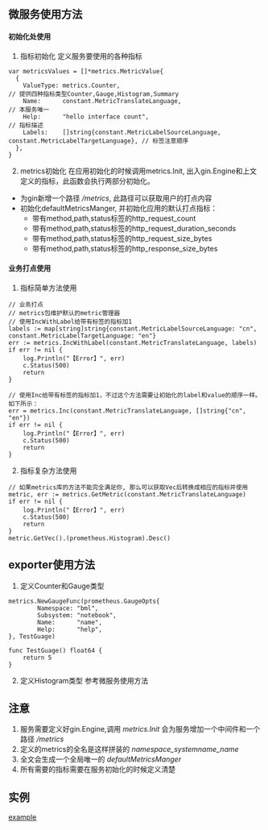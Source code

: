## 微服务使用方法
#### 初始化处使用
1. 指标初始化
定义服务要使用的各种指标

```
var metricsValues = []*metrics.MetricValue{
  {
    ValueType: metrics.Counter,                                                                  // 提供四种指标类型Counter,Gauge,Histogram,Summary
    Name:      constant.MetricTranslateLanguage,                                                 // 本服务唯一
    Help:      "hello interface count",                                                          // 指标描述
    Labels:    []string{constant.MetricLabelSourceLanguage, constant.MetricLabelTargetLanguage}, // 标签注意顺序
  },
}
```

2. metrics初始化
在应用初始化的时候调用metrics.Init, 出入gin.Engine和上文定义的指标，此函数会执行两部分初始化。
* 为gin新增一个路径 */metrics*, 此路径可以获取用户的打点内容
* 初始化defaultMetricsManger, 并初始化应用的默认打点指标：
    * 带有method,path,status标签的http_request_count
    * 带有method,path,status标签的http_request_duration_seconds
    * 带有method,path,status标签的http_request_size_bytes
    * 带有method,path,status标签的http_response_size_bytes
    
#### 业务打点使用
1. 指标简单方法使用
```
// 业务打点
// metrics包维护默认的metric管理器
// 使用IncWithLabel给带有标签的指标加1
labels := map[string]string{constant.MetricLabelSourceLanguage: "cn", constant.MetricLabelTargetLanguage: "en"}
err := metrics.IncWithLabel(constant.MetricTranslateLanguage, labels)
if err != nil {
    log.Println("【Error】", err)
    c.Status(500)
    return
}

// 使用Inc给带有标签的指标加1，不过这个方法需要让初始化的label和value的顺序一样。如下所示：
err = metrics.Inc(constant.MetricTranslateLanguage, []string{"cn", "en"})
if err != nil {
    log.Println("【Error】", err)
    c.Status(500)
    return
}
```

2. 指标复杂方法使用
```
// 如果metrics库的方法不能完全满足你, 那么可以获取Vec后转换成相应的指标并使用
metric, err := metrics.GetMetric(constant.MetricTranslateLanguage)
if err != nil {
    log.Println("【Error】", err)
    c.Status(500)
    return
}
metric.GetVec().(prometheus.Histogram).Desc()
```

## exporter使用方法
1. 定义Counter和Gauge类型
```
metrics.NewGaugeFunc(prometheus.GaugeOpts{
		Namespace: "bml",
		Subsystem: "notebook",
		Name:      "name",
		Help:      "help",
}, TestGuage)

func TestGuage() float64 {
	return 5
}
```

2. 定义Histogram类型
参考微服务使用方法

## 注意
1. 服务需要定义好gin.Engine,调用 *metrics.Init* 会为服务增加一个中间件和一个路径 */metrics*
2. 定义的metrics的全名是这样拼装的 *namespace_systemname_name*
3. 全文会生成一个全局唯一的 *defaultMetricsManger*
4. 所有需要的指标需要在服务初始化的时候定义清楚

## 实例
[example](https://console.cloud.baidu-int.com/devops/icode/repos/baidu/det-drd/det-go-sdk/tree/master:example/metrics_example)
